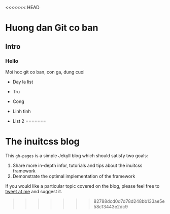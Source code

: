 <<<<<<< HEAD
# Huong dan Git co ban
## Intro
### Hello
Moi hoc git co ban, con ga, dung cuoi
* Day la list
- Tru
+ Cong
- Linh tinh
* List 2
=======
# The inuitcss blog

This `gh-pages` is a simple Jekyll blog which should satisfy two goals:

1. Share more in-depth infor, tutorials and tips about the inuitcss framework
2. Demonstrate the optimal implementation of the framework

If you would like a particular topic covered on the blog, please feel free to
[tweet at me](http://twitter.com/inuitcss) and suggest it. 
>>>>>>> 82788dcd0d7d78d248bb133ae5e58c13443e2dc9
